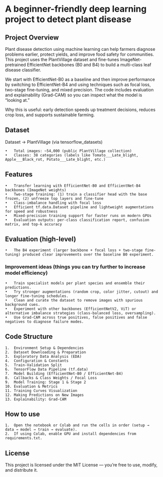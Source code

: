 # A beginner-friendly deep learning project to detect plant disease

## Project Overview

Plant disease detection using machine learning can help farmers diagnose problems earlier, protect yields, and improve food safety for communities. This project uses the PlantVillage dataset and fine-tunes ImageNet-pretrained EfficientNet backbones (B0 and B4) to build a multi-class leaf disease classifier.

We start with EfficientNet-B0 as a baseline and then improve performance by switching to EfficientNet-B4 and using techniques such as focal loss, two-stage fine-tuning, and mixed precision. The code includes evaluation and explainability (Grad-CAM) so you can inspect what the model is “looking at.”

Why this is useful: early detection speeds up treatment decisions, reduces crop loss, and supports sustainable farming.


## Dataset

Dataset → PlantVillage (via tensorflow_datasets)

	•	Total images: ~54,000 (public PlantVillage collection)
	•	Classes: 38 categories (labels like Tomato___Late_blight, Apple___Black_rot, Potato___Late_blight, etc.)



## Features

	•	Transfer learning with EfficientNet-B0 and EfficientNet-B4 backbones (ImageNet weights)
	•	Two-stage training: (1) train a classifier head with the base frozen, (2) unfreeze top layers and fine-tune
	•	Class-imbalance handling with focal loss
	•	Efficient tf.data.Dataset pipeline and lightweight augmentations for speed and robustness
	•	Mixed-precision training support for faster runs on modern GPUs
	•	Evaluation outputs: per-class classification report, confusion matrix, and top-k accuracy


## Evaluation (high-level)

	•	The B4 experiment (larger backbone + focal loss + two-stage fine-tuning) produced clear improvements over the baseline B0 experiment.

 ### Improvement ideas (things you can try further to increase model efficiency)
 
	•	Train specialist models per plant species and ensemble their predictions.
	•	Try stronger augmentations (random crop, color jitter, cutout) and longer fine-tuning schedules.
	•	Clean and curate the dataset to remove images with spurious background cues.
	•	Experiment with other backbones (EfficientNetV2, ViT) or alternative imbalance strategies (class-balanced loss, oversampling).
	•	Use Grad-CAM across true positives, false positives and false negatives to diagnose failure modes.

## Code Structure

	1.	Environment Setup & Dependencies
	2.	Dataset Downloading & Preparation
	3.	Exploratory Data Analysis (EDA)
	4.	Configuration & Constants
	5.	Train-Validation Split
	6.	TensorFlow Data Pipeline (tf.data)
	7.	Model Building (EfficientNet-B0 / EfficientNet-B4)
	8.	Callbacks & Class Weights / Focal Loss
	9.	Model Training: Stage 1 & Stage 2
	10.	Evaluation & Metrics
	11.	Training Curves Visualization
	12.	Making Predictions on New Images
	13.	Explainability: Grad-CAM


## How to use
	1.	Open the notebook or Colab and run the cells in order (setup → data → model → train → evaluate).
	2.	If using Colab, enable GPU and install dependencies from requirements.txt.


## License

This project is licensed under the MIT License — you’re free to use, modify, and distribute it.
